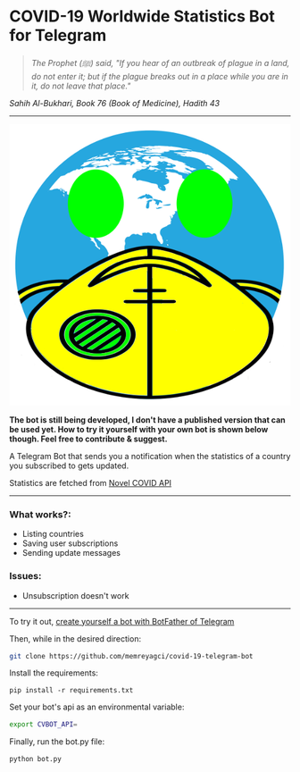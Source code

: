 # COVID-19 Worldwide Statistics Bot for Telegram

> *The Prophet (ﷺ) said, "If you hear of an outbreak of plague in a land, do not enter it; but if the plague breaks out in a place while you are in it, do not leave that place."*

*Sahih Al-Bukhari, Book 76 (Book of Medicine), Hadith 43*

<hr>

![Markdown Logo](/botpic.png)

**The bot is still being developed, I don't have a published version that can be used yet. How to try it yourself with your own bot is shown below though. Feel free to contribute & suggest.**

A Telegram Bot that sends you a notification when the statistics of a country you subscribed to gets updated.

Statistics are fetched from [Novel COVID API](https://github.com/NovelCOVID/API "NovelCovid/API Github page")

<hr>

### **What works?:**
* Listing countries
* Saving user subscriptions
* Sending update messages

### **Issues:**
* Unsubscription doesn't work

<hr>

To try it out, [create yourself a bot with BotFather of Telegram](https://core.telegram.org/bots#6-botfather)

Then, while in the desired direction:

```bash
git clone https://github.com/memreyagci/covid-19-telegram-bot
```

Install the requirements:

```
pip install -r requirements.txt
```

Set your bot's api as an environmental variable:

```bash
export CVBOT_API=
```

Finally, run the bot.py file:

```bash
python bot.py
```